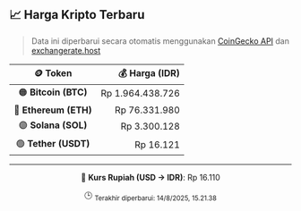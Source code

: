 

<!-- HARGA_KRIPTO -->
## 📈 Harga Kripto Terbaru

> Data ini diperbarui secara otomatis menggunakan [CoinGecko API](https://www.coingecko.com/) dan [exchangerate.host](https://exchangerate.host/)

<div align="center">

| 🪙 Token | 💰 Harga (IDR) |
|:------:|---------------:|
| 🟠 **Bitcoin (BTC)**   | Rp 1.964.438.726 |
| 🔵 **Ethereum (ETH)**  | Rp 76.331.980 |
| 🟣 **Solana (SOL)**    | Rp 3.300.128 |
| 🟢 **Tether (USDT)**   | Rp 16.121 |

---

💱 **Kurs Rupiah (USD → IDR)**: Rp 16.110

🕒 <sub>Terakhir diperbarui: 14/8/2025, 15.21.38</sub>

</div>
<!-- /HARGA_KRIPTO -->